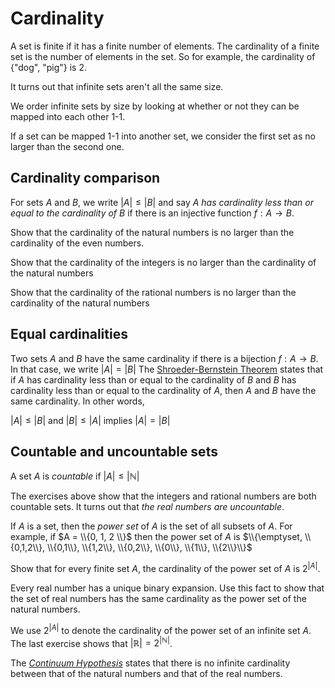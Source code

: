 # Cardinality
A set is finite if it has a finite number of elements. The cardinality of a finite set is the number of elements in the set.  So for example, the cardinality of {"dog", "pig"} is 2. 

It turns out that infinite sets aren't all the same size.

We order infinite sets by size by looking at whether or not they can be mapped into each other 1-1.

If a set can be mapped 1-1 into another set, we consider the first set as no larger than the second one. 

## Cardinality comparison
For sets $A$ and $B$, we write $\lvert{A}\rvert \le \lvert{B}\rvert$ and say $A$ _has cardinality less than or equal to the cardinality of_ $B$ if there is an injective function $f: A \to B$.

Show that the cardinality of the natural numbers is no larger than the cardinality of the even numbers.

Show that the cardinality of the integers is no larger than the cardinality of the natural numbers

Show that the cardinality of the rational numbers is no larger than the cardinality of the natural numbers

## Equal cardinalities
Two sets $A$ and $B$ have the same cardinality if there is a bijection $f:A \to B$.  In that case, we write $\lvert{A}\rvert = \lvert{B}\rvert$
The [Shroeder-Bernstein Theorem](https://en.wikipedia.org/wiki/Schr%C3%B6der%E2%80%93Bernstein_theorem) states that if $A$ has cardinality less than or equal to the cardinality of $B$ and $B$ has cardinality
less than or equal to the cardinality of $A$, then $A$ and $B$ have the same cardinality. In other words, 

$\lvert{A}\rvert \le \lvert{B}\rvert$ and $\lvert{B}\rvert \le \lvert{A}\rvert$ implies $\lvert{A}\rvert = \lvert{B}\rvert$ 

## Countable and uncountable sets

A set $A$ is _countable_ if $\lvert{A}\rvert \le \lvert\mathbb{N}\rvert$

The exercises above show that the integers and rational numbers are both countable sets.  It turns out that _the real numbers are uncountable_.

If $A$ is a set, then the _power set_ of $A$ is the set of all subsets of $A$.  For example, if $A = \\{0, 1, 2 \\}$ then the power set of $A$ is
$\\{\emptyset, \\{0,1,2\\}, \\{0,1\\}, \\{1,2\\}, \\{0,2\\}, \\{0\\}, \\{1\\}, \\{2\\}\\}$

Show that for every finite set $A$, the cardinality of the power set of $A$ is $2^{|A|}$.

Every real number has a unique binary expansion. Use this fact to show that the set of real numbers has the same cardinality as the power set of the natural numbers.

We use $2^{|A|}$ to denote the cardinality of the power set of an infinite set $A$.  The last exercise shows that $|\mathbb{R}| = 2^{|\mathbb{N}|}$.

The [_Continuum Hypothesis_](https://en.wikipedia.org/wiki/Continuum_hypothesis) states that there is no infinite cardinality between
that of the natural numbers and that of the real numbers.



